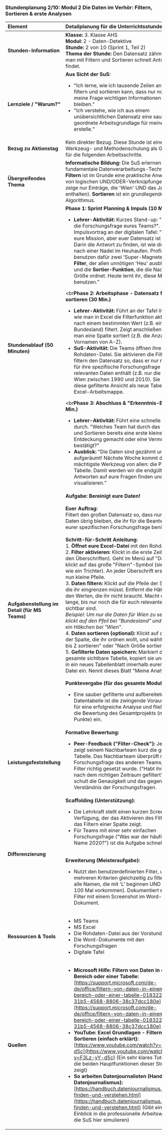 ### **Stundenplanung 2/10: Modul 2 Die Daten im Verhör: Filtern, Sortieren & erste Analysen**

| **Element** | **Detailplanung für die Unterrichtsstunde** |
| :--- | :--- |
| **Stunden-Information** | **Klasse:** 3. Klasse AHS<br>**Modul:** 2 - Daten-Detektive<br>**Stunde:** 2 von 10 (Sprint 1, Teil 2)<br>**Thema der Stunde:** Den Datensatz zähmen: Wie man mit Filtern und Sortieren schnell Antworten findet. |
| **Lernziele / "Warum?"** | **Aus Sicht der SuS:**<br><ul><li>"Ich lerne, wie ich tausende Zeilen an Daten so filtern und sortieren kann, dass nur noch die für meine Frage wichtigen Informationen übrig bleiben."</li><li>"Ich verstehe, wie ich aus einem unübersichtlichen Datensatz eine saubere und geordnete Arbeitsgrundlage für meine Analyse erstelle."</li></ul> |
| **Bezug zu Aktionstag** | Kein direkter Bezug. Diese Stunde ist eine reine Werkzeug- und Methodenschulung als Grundlage für die folgenden Arbeitsschritte. |
| **Übergreifendes Thema** | **Informatische Bildung:** Die SuS erlernen fundamentale Datenverarbeitungs-Techniken. **Filtern** ist im Grunde eine praktische Anwendung von logischen UND/ODER-Verknüpfungen (z.B. zeige nur Einträge, die 'Wien' UND das Jahr '2010' enthalten). **Sortieren** ist ein grundlegender Algorithmus. |
| **Stundenablauf (50 Minuten)** | **Phase 1: Sprint Planning & Impuls (10 Min.)**<br><ul><li>**Lehrer-Aktivität:** Kurzes Stand-up: "Was ist die Forschungsfrage eures Teams?". Impulsvortrag an der digitalen Tafel: "Ihr habt eure Mission, aber euer Datensatz ist riesig! Darin die Antwort zu finden, ist wie die Suche nach einer Nadel im Heuhaufen. Profis benutzen dafür zwei 'Super-Magnete': den **Filter**, der allen unnötigen 'Heu' ausblendet, und die **Sortier-Funktion**, die die Nadeln nach Größe ordnet. Heute lernt ihr, diese Magnete zu benutzen."</li></ul><br**Phase 2: Arbeitsphase - Datensatz filtern und sortieren (30 Min.)**<br><ul><li>**Lehrer-Aktivität:** Führt an der Tafel live vor, wie man in Excel die Filterfunktion aktiviert und nach einem bestimmten Wert (z.B. einem Bundesland) filtert. Zeigt anschließend, wie man eine Spalte sortiert (z.B. die Anzahl der Vornamen von A-Z).</li><li>**SuS-Aktivität:** Die Teams öffnen ihre Rohdaten-Datei. Sie aktivieren die Filter. Sie filtern den Datensatz so, dass er nur noch die für ihre spezifische Forschungsfrage relevanten Daten enthält (z.B. nur die Daten für Wien zwischen 1990 und 2010). Sie speichern diese gefilterte Ansicht als neue Tabelle in ihrer Excel-Arbeitsmappe.</li></ul><br**Phase 3: Abschluss & "Erkenntnis-Blitz" (10 Min.)**<br><ul><li>**Lehrer-Aktivität:** Führt eine schnelle Runde durch. "Welches Team hat durch das Filtern und Sortieren bereits eine erste kleine Entdeckung gemacht oder eine Vermutung bestätigt?"</li><li>**Ausblick:** "Die Daten sind gezähmt und aufgeräumt! Nächste Woche kommt das mächtigste Werkzeug von allen: die Pivot-Tabelle. Damit werden wir die endgültigen Antworten auf eure Fragen finden und visualisieren."</li></ul> |
| **Aufgabenstellung im Detail (für MS Teams)** | **Aufgabe: Bereinigt eure Daten!**<br><br>**Euer Auftrag:**<br>Filtert den großen Datensatz so, dass nur noch die Daten übrig bleiben, die ihr für die Beantwortung eurer spezifischen Forschungsfrage benötigt.<br><br>**Schritt-für-Schritt Anleitung:**<br>1.  **Öffnet eure Excel-Datei** mit den Rohdaten.<br>2.  **Filter aktivieren:** Klickt in die erste Zeile (die mit den Überschriften). Geht im Menü auf "Daten" und klickt auf das große "Filtern"-Symbol (sieht aus wie ein Trichter). An jeder Überschrift erscheinen nun kleine Pfeile.<br>3.  **Daten filtern:** Klickt auf die Pfeile der Spalten, die ihr eingrenzen müsst. Entfernt die Häkchen bei den Werten, die ihr nicht braucht. Macht das so lange, bis nur noch die für euch relevanten Daten sichtbar sind.<br>    *Beispiel: Um nur die Daten für Wien zu sehen, klickt auf den Pfeil bei "Bundesland" und setzt nur ein Häkchen bei "Wien".*<br>4.  **Daten sortieren (optional):** Klickt auf den Pfeil der Spalte, die ihr ordnen wollt, und wählt "Von A bis Z sortieren" oder "Nach Größe sortieren".<br>5.  **Gefilterte Daten speichern:** Markiert die gesamte sichtbare Tabelle, kopiert sie und fügt sie in ein neues Tabellenblatt innerhalb eurer Excel-Datei ein. Nennt dieses Blatt "Meine Analyse".<br><br>**Punktevergabe (für das gesamte Modul):**<br><ul><li>Eine sauber gefilterte und aufbereitete Datentabelle ist die zwingende Voraussetzung für eine erfolgreiche Analyse und fließt direkt in die Bewertung des Gesamtprojekts (max. 25 Punkte) ein.</li></ul> |
| **Leistungsfeststellung** | **Formative Bewertung:**<br><ul><li>**Peer-Feedback ("Filter-Check"):** Jedes Team zeigt seinem Nachbarteam kurz die gefilterte Tabelle. Das Nachbarteam überprüft mit der Forschungsfrage des anderen Teams, ob der Filter richtig gesetzt wurde. ("Habt ihr auch nach dem richtigen Zeitraum gefiltert?"). Dies schult die Genauigkeit und das gegenseitige Verständnis der Forschungsfragen.</li></ul> |
| **Differenzierung** | **Scaffolding (Unterstützung):**<br><ul><li>Die Lehrkraft stellt einen kurzen Screencast zur Verfügung, der das Aktivieren des Filters und das Filtern einer Spalte zeigt.</li><li>Für Teams mit einer sehr einfachen Forschungsfrage ("Was war der häufigste Name 2020?") ist die Aufgabe schneller lösbar.</li></ul><br>**Erweiterung (Meisteraufgabe):**<br><ul><li>Nutzt den benutzerdefinierten Filter, um nach mehreren Kriterien gleichzeitig zu filtern (z.B. alle Namen, die mit 'L' beginnen UND mehr als 100 Mal vorkommen). Dokumentiert euren Filter mit einem Screenshot im Word-Dokument.</li></ul> |
| **Ressourcen & Tools** | <ul><li>MS Teams</li><li>MS Excel</li><li>Die Rohdaten-Datei aus der Vorstunde</li><li>Die Word-Dokumente mit den Forschungsfragen</li><li>Digitale Tafel</li></ul> |
| **Quellen**| <ul><li>**Microsoft Hilfe: Filtern von Daten in einem Bereich oder einer Tabelle:** [https://support.microsoft.com/de-de/office/filtern-von-daten-in-einem-bereich-oder-einer-tabelle-01832226-31b5-4568-8806-38c37dcc180e](https://support.microsoft.com/de-de/office/filtern-von-daten-in-einem-bereich-oder-einer-tabelle-01832226-31b5-4568-8806-38c37dcc180e)</li><li>**YouTube: Excel Grundlagen - Filtern und Sortieren (einfach erklärt):** [https://www.youtube.com/watch?v=F3Lz-yY-d5c](https://www.youtube.com/watch?v=F3Lz-yY-d5c) (Ein sehr klares Tutorial, das die beiden Hauptfunktionen dieser Stunde zeigt)</li><li>**So arbeiten Datenjournalisten (Handbuch Datenjournalismus):** [https://handbuch.datenjournalismus.de/daten-finden-und-verstehen.html](https://handbuch.datenjournalismus.de/daten-finden-und-verstehen.html) (Gibt einen Einblick in die professionelle Arbeitsweise, die die SuS hier simulieren)</li></ul> |

